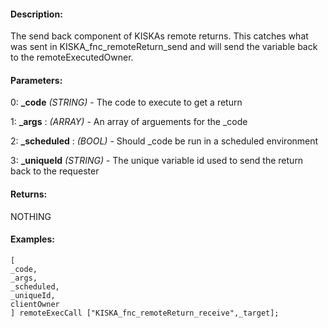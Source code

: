 #### Description:
The send back component of KISKAs remote returns. This catches what was sent in KISKA_fnc_remoteReturn_send and will send the variable back to the remoteExecutedOwner.

#### Parameters:
0: **_code** *(STRING)* - The code to execute to get a return

1: **_args** : *(ARRAY)* - An array of arguements for the _code

2: **_scheduled** : *(BOOL)* - Should _code be run in a scheduled environment

3: **_uniqueId** *(STRING)* - The unique variable id used to send the return back to the requester

#### Returns:
NOTHING

#### Examples:
```sqf
[
_code,
_args,
_scheduled,
_uniqueId,
clientOwner
] remoteExecCall ["KISKA_fnc_remoteReturn_receive",_target];
```

